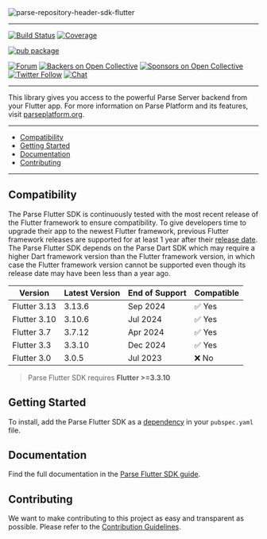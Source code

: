 <img src="https://user-images.githubusercontent.com/5673677/166121333-2a144ce3-95bc-45d6-8840-d5b2885f2046.png" alt="parse-repository-header-sdk-flutter" style="max-width: 100%;">

---

[![Build Status](https://github.com/parse-community/Parse-SDK-Flutter/workflows/ci/badge.svg?branch=master)](https://github.com/parse-community/Parse-SDK-Flutter/actions?query=workflow%3Aci+branch%3Amaster)
[![Coverage](https://img.shields.io/codecov/c/github/parse-community/Parse-SDK-Flutter/master)](https://app.codecov.io/gh/parse-community/Parse-SDK-Flutter/branch/master)

[![pub package](https://img.shields.io/pub/v/parse_server_sdk_flutter.svg)](https://pub.dev/packages/parse_server_sdk_flutter)

[![Forum](https://img.shields.io/discourse/https/community.parseplatform.org/topics.svg)](https://community.parseplatform.org/c/parse-server)
[![Backers on Open Collective](https://opencollective.com/parse-server/backers/badge.svg)][open-collective-link]
[![Sponsors on Open Collective](https://opencollective.com/parse-server/sponsors/badge.svg)][open-collective-link]
[![Twitter Follow](https://img.shields.io/twitter/follow/ParsePlatform.svg?label=Follow%20us&style=social)](https://twitter.com/intent/follow?screen_name=ParsePlatform)
[![Chat](https://img.shields.io/badge/Chat-Join!-%23fff?style=social&logo=slack)](https://chat.parseplatform.org)

---

This library gives you access to the powerful Parse Server backend from your Flutter app. For more information on Parse Platform and its features, visit [parseplatform.org](https://parseplatform.org).

---

- [Compatibility](#compatibility)
- [Getting Started](#getting-started)
- [Documentation](#documentation)
- [Contributing](#contributing)

---

## Compatibility

The Parse Flutter SDK is continuously tested with the most recent release of the Flutter framework to ensure compatibility. To give developers time to upgrade their app to the newest Flutter framework, previous Flutter framework releases are supported for at least 1 year after their [release date](https://docs.flutter.dev/release/archive?tab=linux). The Parse Flutter SDK depends on the Parse Dart SDK which may require a higher Dart framework version than the Flutter framework version, in which case the Flutter framework version cannot be supported even though its release date may have been less than a year ago.

| Version      | Latest Version | End of Support | Compatible |
|--------------|----------------|----------------|------------|
| Flutter 3.13 | 3.13.6         | Sep 2024       | ✅ Yes      |
| Flutter 3.10 | 3.10.6         | Jul 2024       | ✅ Yes      |
| Flutter 3.7  | 3.7.12         | Apr 2024       | ✅ Yes      |
| Flutter 3.3  | 3.3.10         | Dec 2024       | ✅ Yes      |
| Flutter 3.0  | 3.0.5          | Jul 2023       | ❌ No       |

> Parse Flutter SDK requires **Flutter >=3.3.10**

## Getting Started

To install, add the Parse Flutter SDK as a [dependency](https://pub.dev/packages/parse_server_sdk_flutter/install) in your `pubspec.yaml` file.

## Documentation

Find the full documentation in the [Parse Flutter SDK guide][guide].

## Contributing

We want to make contributing to this project as easy and transparent as possible. Please refer to the [Contribution Guidelines](https://github.com/parse-community/Parse-SDK-Flutter/blob/master/CONTRIBUTING.md).

[guide]: https://docs.parseplatform.org/flutter/guide/

[open-collective-link]: https://opencollective.com/parse-server
